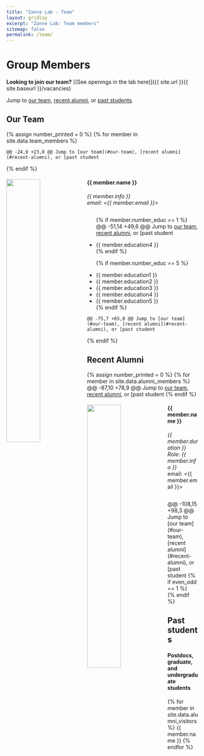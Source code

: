 ```yaml
---
title: "Zanne Lab - Team"
layout: gridlay
excerpt: "Zanne Lab: Team members"
sitemap: false
permalink: /team/
---
```

# Group Members

 **Looking to join our team?** [(See openings in the lab here)]({{ site.url }}{{ site.baseurl }}/vacancies)


Jump to [our team](#our-team), [recent alumni](#recent-alumni), or [past students](#past-students).

## Our Team
{% assign number_printed = 0 %}
{% for member in site.data.team_members %}

	@@ -24,9 +23,8 @@ Jump to [our team](#our-team), [recent alumni](#recent-alumni), or [past student
{% endif %}

<div class="col-sm-6 clearfix">
  <img src="{{ site.url }}{{ site.baseurl }}/images/teampic/{{ member.photo }}" class="img-responsive" width="42%" style="float: left" />
  <h4>{{ member.name }}</h4>
  <i>{{ member.info }} <br>email: <{{ member.email }}></i> 
  <ul style="overflow: hidden">

  {% if member.number_educ == 1 %}
	@@ -51,14 +49,6 @@ Jump to [our team](#our-team), [recent alumni](#recent-alumni), or [past student
  <li> {{ member.education4 }} </li>
  {% endif %}

  {% if member.number_educ == 5 %}
  <li> {{ member.education1 }} </li>
  <li> {{ member.education2 }} </li>
  <li> {{ member.education3 }} </li>
  <li> {{ member.education4 }} </li>
  <li> {{ member.education5 }} </li>
  {% endif %}

  </ul>
</div>

	@@ -75,7 +65,8 @@ Jump to [our team](#our-team), [recent alumni](#recent-alumni), or [past student
</div>
{% endif %}

## Recent Alumni

{% assign number_printed = 0 %}
{% for member in site.data.alumni_members %}
	@@ -87,10 +78,9 @@ Jump to [our team](#our-team), [recent alumni](#recent-alumni), or [past student
{% endif %}

<div class="col-sm-6 clearfix">
  <img src="{{ site.url }}{{ site.baseurl }}/images/teampic/{{ member.photo }}" class="img-responsive" width="42%" style="float: left" />
  <h4>{{ member.name }}</h4>
  <i>{{ member.duration }} <br> Role: {{ member.info }}</i>
  <br>email: <{{ member.email }}>
  <ul style="overflow: hidden">

  </ul>
	@@ -108,15 +98,3 @@ Jump to [our team](#our-team), [recent alumni](#recent-alumni), or [past student
{% if even_odd == 1 %}
</div>
{% endif %}

## Past students
<div class="row">

<div class="col-sm-4 clearfix">
<h4>Postdocs, graduate, and undergraduate students</h4>
{% for member in site.data.alumni_visitors %}
{{ member.name }}
{% endfor %}
